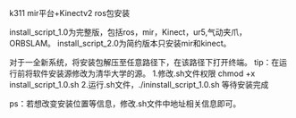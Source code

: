 k311 mir平台+Kinectv2 ros包安装

install_script_1.0为完整版，包括ros，mir，Kinect，ur5,气动夹爪，ORBSLAM。
install_script_2.0为简约版本只安装mir和kinect。

对于一全新系统，将安装包解压至任意路径下，在该路径下打开终端。
tip：在运行前将软件安装源修改为清华大学的源。
1.修改.sh文件权限 chmod +x install_script_1.0.sh
2.运行.sh文件，./ininstall_script_1.0.sh
等待安装完成

ps：若想改变安装位置等信息，修改.sh文件中地址相关信息即可。


